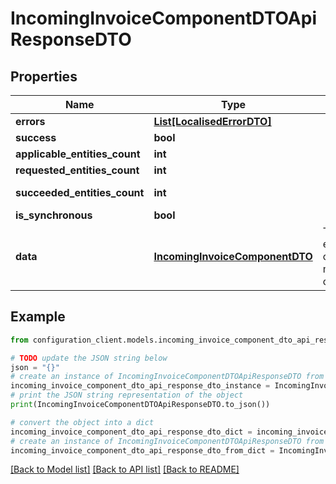 # IncomingInvoiceComponentDTOApiResponseDTO


## Properties

Name | Type | Description | Notes
------------ | ------------- | ------------- | -------------
**errors** | [**List[LocalisedErrorDTO]**](LocalisedErrorDTO.md) |  | [optional] 
**success** | **bool** |  | [optional] 
**applicable_entities_count** | **int** |  | [optional] 
**requested_entities_count** | **int** |  | [optional] 
**succeeded_entities_count** | **int** |  | [optional] [readonly] 
**is_synchronous** | **bool** |  | [optional] 
**data** | [**IncomingInvoiceComponentDTO**](IncomingInvoiceComponentDTO.md) | The updated entity in case of modifications or creation | [optional] 

## Example

```python
from configuration_client.models.incoming_invoice_component_dto_api_response_dto import IncomingInvoiceComponentDTOApiResponseDTO

# TODO update the JSON string below
json = "{}"
# create an instance of IncomingInvoiceComponentDTOApiResponseDTO from a JSON string
incoming_invoice_component_dto_api_response_dto_instance = IncomingInvoiceComponentDTOApiResponseDTO.from_json(json)
# print the JSON string representation of the object
print(IncomingInvoiceComponentDTOApiResponseDTO.to_json())

# convert the object into a dict
incoming_invoice_component_dto_api_response_dto_dict = incoming_invoice_component_dto_api_response_dto_instance.to_dict()
# create an instance of IncomingInvoiceComponentDTOApiResponseDTO from a dict
incoming_invoice_component_dto_api_response_dto_from_dict = IncomingInvoiceComponentDTOApiResponseDTO.from_dict(incoming_invoice_component_dto_api_response_dto_dict)
```
[[Back to Model list]](../README.md#documentation-for-models) [[Back to API list]](../README.md#documentation-for-api-endpoints) [[Back to README]](../README.md)


